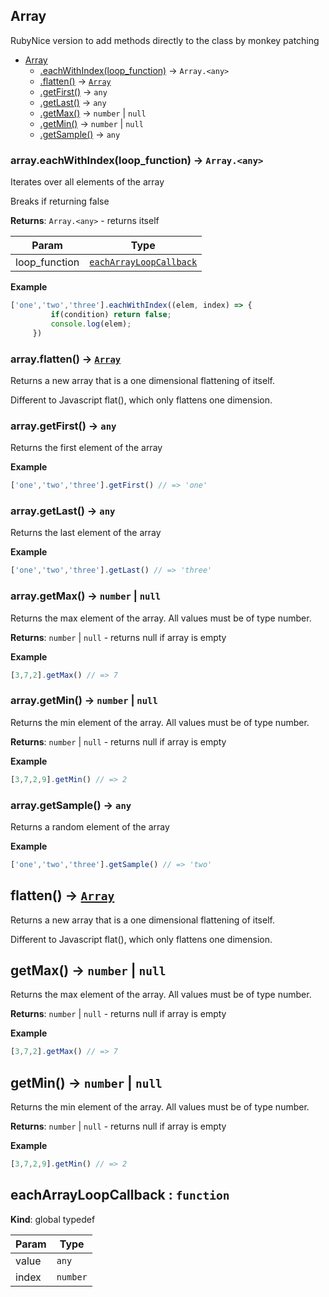 <a name="String"></a>

## Array
RubyNice version to add methods directly to the class by monkey patching

* [Array](#Array)
    * [.eachWithIndex(loop_function)](#Array+eachWithIndex) &rarr; <code>Array.&lt;any&gt;</code>
    * [.flatten()](#Array+flatten) &rarr; [<code>Array</code>](#Array)
    * [.getFirst()](#Array+getFirst) &rarr; <code>any</code>
    * [.getLast()](#Array+getLast) &rarr; <code>any</code>
    * [.getMax()](#Array+getMax) &rarr; <code>number</code> \| <code>null</code>
    * [.getMin()](#Array+getMin) &rarr; <code>number</code> \| <code>null</code>
    * [.getSample()](#Array+getSample) &rarr; <code>any</code>

<a name="Array+eachWithIndex"></a>

### array.eachWithIndex(loop_function) &rarr; <code>Array.&lt;any&gt;</code>
Iterates over all elements of the arrayBreaks if returning false

**Returns**: <code>Array.&lt;any&gt;</code> - returns itself  

| Param | Type |
| --- | --- |
| loop_function | [<code>eachArrayLoopCallback</code>](#eachArrayLoopCallback) | 


**Example**
```js
['one','two','three'].eachWithIndex((elem, index) => {         if(condition) return false;         console.log(elem);     })
```
<a name="Array+flatten"></a>

### array.flatten() &rarr; [<code>Array</code>](#Array)
Returns a new array that is a one dimensional flattening of itself.Different to Javascript flat(), which only flattens one dimension.
<a name="Array+getFirst"></a>

### array.getFirst() &rarr; <code>any</code>
Returns the first element of the array

**Example**
```js
['one','two','three'].getFirst() // => 'one'
```
<a name="Array+getLast"></a>

### array.getLast() &rarr; <code>any</code>
Returns the last element of the array

**Example**
```js
['one','two','three'].getLast() // => 'three'
```
<a name="Array+getMax"></a>

### array.getMax() &rarr; <code>number</code> \| <code>null</code>
Returns the max element of the array. All values must be of type number.

**Returns**: <code>number</code> \| <code>null</code> - returns null if array is empty  

**Example**
```js
[3,7,2].getMax() // => 7
```
<a name="Array+getMin"></a>

### array.getMin() &rarr; <code>number</code> \| <code>null</code>
Returns the min element of the array. All values must be of type number.

**Returns**: <code>number</code> \| <code>null</code> - returns null if array is empty  

**Example**
```js
[3,7,2,9].getMin() // => 2
```
<a name="Array+getSample"></a>

### array.getSample() &rarr; <code>any</code>
Returns a random element of the array

**Example**
```js
['one','two','three'].getSample() // => 'two'
```
<a name="flatten"></a>

## flatten() &rarr; [<code>Array</code>](#Array)
Returns a new array that is a one dimensional flattening of itself.Different to Javascript flat(), which only flattens one dimension.
<a name="getMax"></a>

## getMax() &rarr; <code>number</code> \| <code>null</code>
Returns the max element of the array. All values must be of type number.

**Returns**: <code>number</code> \| <code>null</code> - returns null if array is empty  

**Example**
```js
[3,7,2].getMax() // => 7
```
<a name="getMin"></a>

## getMin() &rarr; <code>number</code> \| <code>null</code>
Returns the min element of the array. All values must be of type number.

**Returns**: <code>number</code> \| <code>null</code> - returns null if array is empty  

**Example**
```js
[3,7,2,9].getMin() // => 2
```
<a name="eachArrayLoopCallback"></a>

## eachArrayLoopCallback : <code>function</code>
**Kind**: global typedef  

| Param | Type |
| --- | --- |
| value | <code>any</code> | 
| index | <code>number</code> | 

